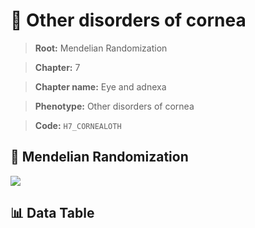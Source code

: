 # 🧪 Other disorders of cornea

> **Root:** Mendelian Randomization

> **Chapter:** 7  

> **Chapter name:** Eye and adnexa

> **Phenotype:** Other disorders of cornea  

> **Code:** `H7_CORNEALOTH`

## 🧬 Mendelian Randomization  

<img src="/MR/Figures/Forward/H7_CORNEALOTH.png"/>

## 📊 Data Table

<CsvTableMRF src="/public/MR/Data/Forward/H7_CORNEALOTH.csv"/>
